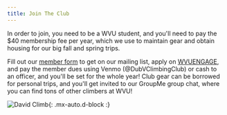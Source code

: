 ```yaml
---
title: Join The Club
---
```


In order to join, you need to be a WVU student, and you'll need to pay the $40 membership fee per year, which we use to maintain gear and obtain housing for our big fall and spring trips. 

Fill out our [member form](https://forms.gle/tdZdxEPATzYhAq3BA) to get on our mailing list, apply on [WVUENGAGE](https://wvuengage.wvu.edu/organization/wvuclimbingclub), and pay the member dues using Venmo (@DubVClimbingClub) or cash to an officer, and you'll be set for the whole year! Club gear can be borrowed for personal trips, and you'll get invited to our GroupMe group chat, where you can find tons of other climbers at WVU!

![David Climb](https://wvuclimbingclub.github.io/assets/img/davidClimb.jpg){: .mx-auto.d-block :}